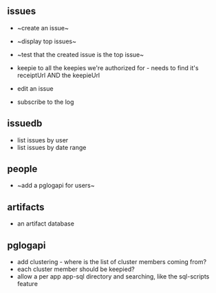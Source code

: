 ## issues

* ~create an issue~
* ~display top issues~
* ~test that the created issue is the top issue~
* keepie to all the keepies we're authorized for - needs to find it's receiptUrl AND the keepieUrl

* edit an issue
* subscribe to the log

## issuedb

* list issues by user
* list issues by date range

## people

* ~add a pglogapi for users~

## artifacts

* an artifact database

## pglogapi

* add clustering - where is the list of cluster members coming from?
 * each cluster member should be keepied?
* allow a per app app-sql directory and searching, like the sql-scripts feature
